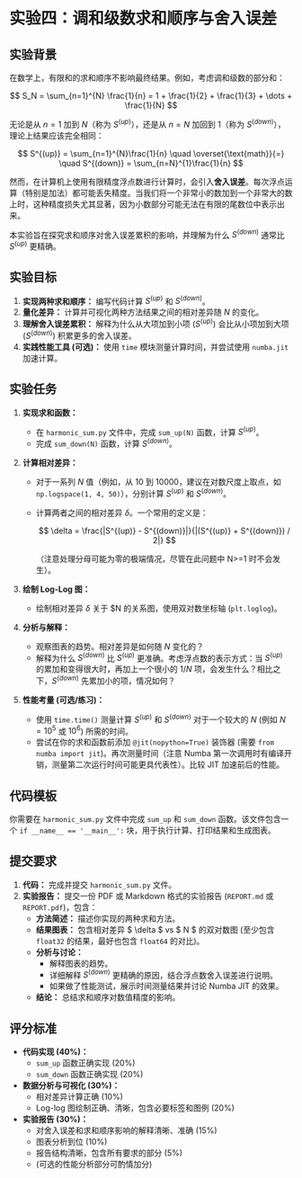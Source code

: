# 实验四：调和级数求和顺序与舍入误差

## 实验背景

在数学上，有限和的求和顺序不影响最终结果。例如，考虑调和级数的部分和：

$$ S_N = \sum_{n=1}^{N} \frac{1}{n} = 1 + \frac{1}{2} + \frac{1}{3} + \dots + \frac{1}{N} $$

无论是从 $n=1$ 加到 $N$（称为 $S^{(up)}$），还是从 $n=N$ 加回到 $1$（称为 $S^{(down)}$），理论上结果应该完全相同：

$$ S^{(up)} = \sum_{n=1}^{N}\frac{1}{n} \quad \overset{\text{math}}{=} \quad S^{(down)} = \sum_{n=N}^{1}\frac{1}{n} $$

然而，在计算机上使用有限精度浮点数进行计算时，会引入**舍入误差**。每次浮点运算（特别是加法）都可能丢失精度。当我们将一个非常小的数加到一个非常大的数上时，这种精度损失尤其显著，因为小数部分可能无法在有限的尾数位中表示出来。

本实验旨在探究求和顺序对舍入误差累积的影响，并理解为什么 $S^{(down)}$ 通常比 $S^{(up)}$ 更精确。

## 实验目标

1.  **实现两种求和顺序：** 编写代码计算 $S^{(up)}$ 和 $S^{(down)}$。
2.  **量化差异：** 计算并可视化两种方法结果之间的相对差异随 $N$ 的变化。
3.  **理解舍入误差累积：** 解释为什么从大项加到小项 ($S^{(up)}$) 会比从小项加到大项 ($S^{(down)}$) 积累更多的舍入误差。
4.  **实践性能工具 (可选)：** 使用 `time` 模块测量计算时间，并尝试使用 `numba.jit` 加速计算。

## 实验任务

1.  **实现求和函数：**
    *   在 `harmonic_sum.py` 文件中，完成 `sum_up(N)` 函数，计算 $S^{(up)}$。
    *   完成 `sum_down(N)` 函数，计算 $S^{(down)}$。

2.  **计算相对差异：**
    *   对于一系列 $N$ 值（例如，从 10 到 10000，建议在对数尺度上取点，如 `np.logspace(1, 4, 50)`），分别计算 $S^{(up)}$ 和 $S^{(down)}$。
    *   计算两者之间的相对差异 $\delta$。一个常用的定义是：

        $$ \delta = \frac{|S^{(up)} - S^{(down)}|}{|(S^{(up)} + S^{(down)}) / 2|} $$

        （注意处理分母可能为零的极端情况，尽管在此问题中 N>=1 时不会发生）。

3.  **绘制 Log-Log 图：**
    *   绘制相对差异 $\delta$ 关于 $N  的关系图，使用双对数坐标轴 (`plt.loglog`)。

4.  **分析与解释：**
    *   观察图表的趋势。相对差异是如何随 $N$ 变化的？
    *   解释为什么 $S^{(down)}$ 比 $S^{(up)}$ 更准确。考虑浮点数的表示方式：当 $S^{(up)}$ 的累加和变得很大时，再加上一个很小的 $1/N$ 项，会发生什么？相比之下，$S^{(down)}$ 先累加小的项，情况如何？

5.  **性能考量 (可选/练习)：**
    *   使用 `time.time()` 测量计算 $S^{(up)}$ 和 $S^{(down)}$ 对于一个较大的 $N$ (例如 $N=10^5$ 或 $10^6$) 所需的时间。
    *   尝试在你的求和函数前添加 `@jit(nopython=True)` 装饰器 (需要 `from numba import jit`)。再次测量时间（注意 Numba 第一次调用时有编译开销，测量第二次运行时间可能更具代表性）。比较 JIT 加速前后的性能。

## 代码模板

你需要在 `harmonic_sum.py` 文件中完成 `sum_up` 和 `sum_down` 函数。该文件包含一个 `if __name__ == '__main__':` 块，用于执行计算、打印结果和生成图表。

## 提交要求

1.  **代码：** 完成并提交 `harmonic_sum.py` 文件。
2.  **实验报告：** 提交一份 PDF 或 Markdown 格式的实验报告 (`REPORT.md` 或 `REPORT.pdf`)，包含：
    *   **方法简述：** 描述你实现的两种求和方法。
    *   **结果图表：** 包含相对差异 $ \delta $ vs $ N $ 的双对数图 (至少包含 `float32` 的结果，最好也包含 `float64` 的对比)。
    *   **分析与讨论：**
        *   解释图表的趋势。
        *   详细解释 $S^{(down)}$ 更精确的原因，结合浮点数舍入误差进行说明。
        *   如果做了性能测试，展示时间测量结果并讨论 Numba JIT 的效果。
    *   **结论：** 总结求和顺序对数值精度的影响。

## 评分标准

*   **代码实现 (40%)：**
    *   `sum_up` 函数正确实现 (20%)
    *   `sum_down` 函数正确实现 (20%)
*   **数据分析与可视化 (30%)：**
    *   相对差异计算正确 (10%)
    *   Log-log 图绘制正确、清晰，包含必要标签和图例 (20%)
*   **实验报告 (30%)：**
    *   对舍入误差和求和顺序影响的解释清晰、准确 (15%)
    *   图表分析到位 (10%)
    *   报告结构清晰，包含所有要求的部分 (5%)
    *   (可选的性能分析部分可酌情加分)